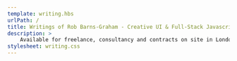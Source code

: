 ```yaml
---
template: writing.hbs
urlPath: /
title: Writings of Rob Barns-Graham - Creative UI & Full-Stack Javascript Develope
description: >
    Available for freelance, consultancy and contracts on site in London / South East, UK or remotely anywhere in the world.
stylesheet: writing.css
---
```

